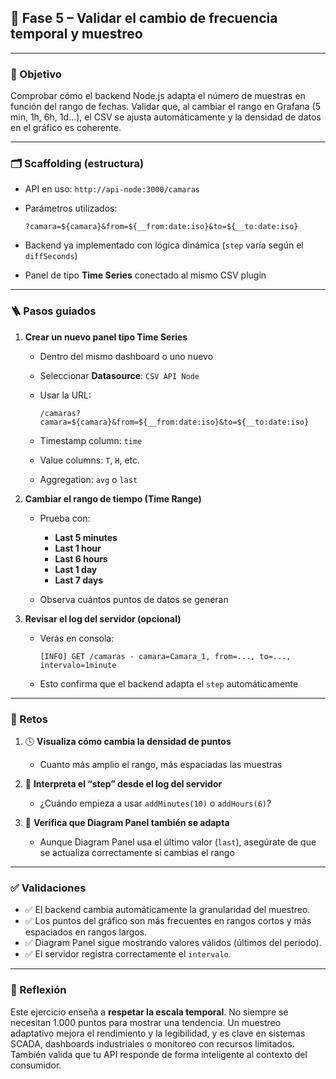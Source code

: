 

## 🔹 Fase 5 – Validar el cambio de frecuencia temporal y muestreo

---

### 🎯 Objetivo

Comprobar cómo el backend Node.js adapta el número de muestras en función del rango de fechas. Validar que, al cambiar el rango en Grafana (5 min, 1h, 6h, 1d…), el CSV se ajusta automáticamente y la densidad de datos en el gráfico es coherente.

---

### 🗂️ Scaffolding (estructura)

* API en uso: `http://api-node:3000/camaras`

* Parámetros utilizados:

  ```
  ?camara=${camara}&from=${__from:date:iso}&to=${__to:date:iso}
  ```

* Backend ya implementado con lógica dinámica (`step` varía según el `diffSeconds`)

* Panel de tipo **Time Series** conectado al mismo CSV plugin

---

### 🪜 Pasos guiados

1. **Crear un nuevo panel tipo Time Series**

   * Dentro del mismo dashboard o uno nuevo

   * Seleccionar **Datasource**: `CSV API Node`

   * Usar la URL:

     ```
     /camaras?camara=${camara}&from=${__from:date:iso}&to=${__to:date:iso}
     ```

   * Timestamp column: `time`

   * Value columns: `T`, `H`, etc.

   * Aggregation: `avg` o `last`

2. **Cambiar el rango de tiempo (Time Range)**

   * Prueba con:

     * **Last 5 minutes**
     * **Last 1 hour**
     * **Last 6 hours**
     * **Last 1 day**
     * **Last 7 days**
   * Observa cuántos puntos de datos se generan

3. **Revisar el log del servidor (opcional)**

   * Verás en consola:

     ```
     [INFO] GET /camaras - camara=Camara_1, from=..., to=..., intervalo=1minute
     ```

   * Esto confirma que el backend adapta el `step` automáticamente

---

### 🎯 Retos

1. 🕓 **Visualiza cómo cambia la densidad de puntos**

   * Cuanto más amplio el rango, más espaciadas las muestras

2. 🧠 **Interpreta el “step” desde el log del servidor**

   * ¿Cuándo empieza a usar `addMinutes(10)` o `addHours(6)`?

3. 🧪 **Verifica que Diagram Panel también se adapta**

   * Aunque Diagram Panel usa el último valor (`last`), asegúrate de que se actualiza correctamente si cambias el rango

---

### ✅ Validaciones

* ✅ El backend cambia automáticamente la granularidad del muestreo.
* ✅ Los puntos del gráfico son más frecuentes en rangos cortos y más espaciados en rangos largos.
* ✅ Diagram Panel sigue mostrando valores válidos (últimos del periodo).
* ✅ El servidor registra correctamente el `intervalo`.

---

### 💬 Reflexión

Este ejercicio enseña a **respetar la escala temporal**. No siempre se necesitan 1.000 puntos para mostrar una tendencia. Un muestreo adaptativo mejora el rendimiento y la legibilidad, y es clave en sistemas SCADA, dashboards industriales o monitoreo con recursos limitados. También valida que tu API responde de forma inteligente al contexto del consumidor.
